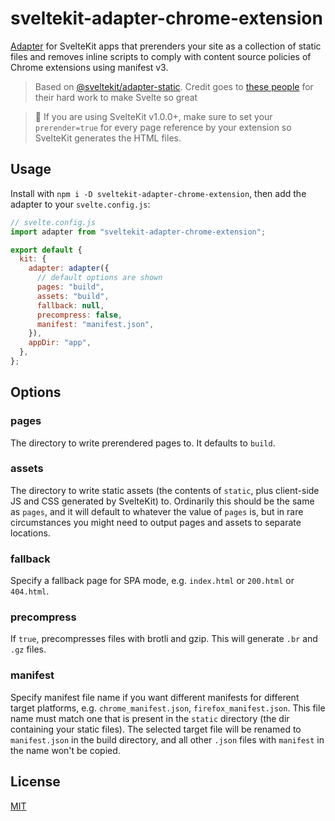 # sveltekit-adapter-chrome-extension

[Adapter](https://kit.svelte.dev/docs#adapters) for SvelteKit apps that prerenders your site as a collection of static files and removes inline scripts to comply with content source policies of Chrome extensions using manifest v3.

> Based on [@sveltekit/adapter-static](https://github.com/sveltejs/kit/blob/master/packages/adapter-static). Credit goes to [these people](https://github.com/sveltejs/kit/graphs/contributors) for their hard work to make Svelte so great

> 🚧 If you are using SvelteKit v1.0.0+, make sure to set your `prerender=true` for every page reference by your extension so SvelteKit generates the HTML files.

## Usage

Install with `npm i -D sveltekit-adapter-chrome-extension`, then add the adapter to your `svelte.config.js`:

```js
// svelte.config.js
import adapter from "sveltekit-adapter-chrome-extension";

export default {
  kit: {
    adapter: adapter({
      // default options are shown
      pages: "build",
      assets: "build",
      fallback: null,
      precompress: false,
      manifest: "manifest.json",
    }),
    appDir: "app",
  },
};
```

## Options

### pages

The directory to write prerendered pages to. It defaults to `build`.

### assets

The directory to write static assets (the contents of `static`, plus client-side JS and CSS generated by SvelteKit) to. Ordinarily this should be the same as `pages`, and it will default to whatever the value of `pages` is, but in rare circumstances you might need to output pages and assets to separate locations.

### fallback

Specify a fallback page for SPA mode, e.g. `index.html` or `200.html` or `404.html`.

### precompress

If `true`, precompresses files with brotli and gzip. This will generate `.br` and `.gz` files.

### manifest

Specify manifest file name if you want different manifests for different target platforms, e.g. `chrome_manifest.json`, `firefox_manifest.json`.
This file name must match one that is present in the `static` directory (the dir containing your static files). The selected target file will be renamed to `manifest.json` in the build directory, and all other `.json` files with `manifest` in the name won't be copied.

## License

[MIT](LICENSE)

